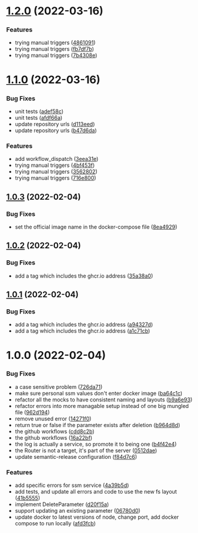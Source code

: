 # [1.2.0](https://github.com/antimatter-studios/ssm-local/compare/v1.1.0...v1.2.0) (2022-03-16)


### Features

* trying manual triggers ([4861091](https://github.com/antimatter-studios/ssm-local/commit/48610913d9edcebf36bcefe55a875d0f0a779049))
* trying manual triggers ([fb7df7b](https://github.com/antimatter-studios/ssm-local/commit/fb7df7b7f154191e7b6d586aee44ed31c15991a0))
* trying manual triggers ([7b4308e](https://github.com/antimatter-studios/ssm-local/commit/7b4308ed70fedc0e2e56abaaa467e036be4742ea))

# [1.1.0](https://github.com/antimatter-studios/ssm-local/compare/v1.0.3...v1.1.0) (2022-03-16)


### Bug Fixes

* unit tests ([adef58c](https://github.com/antimatter-studios/ssm-local/commit/adef58c9af7f975b92422d45031e5dc24d319338))
* unit tests ([afdf66a](https://github.com/antimatter-studios/ssm-local/commit/afdf66ae312f0c2b563f68222f378decc63de125))
* update repository urls ([d113eed](https://github.com/antimatter-studios/ssm-local/commit/d113eed98a0f1623a68aacf67c311fefbdb2ca76))
* update repository urls ([b47d6da](https://github.com/antimatter-studios/ssm-local/commit/b47d6daae7790ad571cd84e26424cc1154a1262d))


### Features

* add workflow_dispatch ([3eea31e](https://github.com/antimatter-studios/ssm-local/commit/3eea31e7e5bef8c719759484c2bc2ffa9b285aa7))
* trying manual triggers ([4bf453f](https://github.com/antimatter-studios/ssm-local/commit/4bf453f432dcc4678ad94309ce976ee07338dad7))
* trying manual triggers ([3562802](https://github.com/antimatter-studios/ssm-local/commit/35628024fb395bb500ff00842737ba3656fe354f))
* trying manual triggers ([716e800](https://github.com/antimatter-studios/ssm-local/commit/716e800e94ab11341c0acd8a989f8260a0cb1af3))

## [1.0.3](https://github.com/christhomas/ssm-local/compare/v1.0.2...v1.0.3) (2022-02-04)


### Bug Fixes

* set the official image name in the docker-compose file ([8ea4929](https://github.com/christhomas/ssm-local/commit/8ea4929bc6ea475bf28a1f341bc6c3554d2d786e))

## [1.0.2](https://github.com/christhomas/ssm-local/compare/v1.0.1...v1.0.2) (2022-02-04)


### Bug Fixes

* add a tag which includes the ghcr.io address ([35a38a0](https://github.com/christhomas/ssm-local/commit/35a38a0edab2f0e4540fe0eb8e7ac841276b5a31))

## [1.0.1](https://github.com/christhomas/ssm-local/compare/v1.0.0...v1.0.1) (2022-02-04)


### Bug Fixes

* add a tag which includes the ghcr.io address ([a94327d](https://github.com/christhomas/ssm-local/commit/a94327d367e8f8eed22f15991cdb7a24bb4cb850))
* add a tag which includes the ghcr.io address ([a1c71cb](https://github.com/christhomas/ssm-local/commit/a1c71cb8c12869624a7bdc3a03629d65c73628ef))

# 1.0.0 (2022-02-04)


### Bug Fixes

* a case sensitive problem ([726da71](https://github.com/christhomas/ssm-local/commit/726da71fa38b699887cf17cfaa38b3a24d4e6919))
* make sure personal ssm values don't enter docker image ([ba64c1c](https://github.com/christhomas/ssm-local/commit/ba64c1c2cad41a94d6b7d45720ef5a112cc3b77e))
* refactor all the mocks to have consistent naming and layouts ([b9a6e93](https://github.com/christhomas/ssm-local/commit/b9a6e93ae2b79257892f3ebcc626fb6fa69cc166))
* refactor errors into more managable setup instead of one big mungled file ([962d194](https://github.com/christhomas/ssm-local/commit/962d19441c217eb13219a8cd9e218e1baadf9cb7))
* remove unused error ([14271f0](https://github.com/christhomas/ssm-local/commit/14271f04c2a6ce2dc5134b42685b8823c6d3e721))
* return true or false if the parameter exists after deletion ([b964d8d](https://github.com/christhomas/ssm-local/commit/b964d8de9e519e4264c05d3498f73fc29353dbbf))
* the github workflows ([cdd8c2b](https://github.com/christhomas/ssm-local/commit/cdd8c2b308d3227f7970912b218a7880c4747a1f))
* the github workflows ([16a22bf](https://github.com/christhomas/ssm-local/commit/16a22bf29df4052bc2a45c8aecc7218594ba135e))
* the log is actually a service, so promote it to being one ([b4f42e4](https://github.com/christhomas/ssm-local/commit/b4f42e40f78c351366c978f5ba98691fded62bce))
* the Router is not a target, it's part of the server ([0512dae](https://github.com/christhomas/ssm-local/commit/0512dae9636f5d0f67855556f71e57472f94eb1d))
* update semantic-release configuration ([f84d7c6](https://github.com/christhomas/ssm-local/commit/f84d7c61221019d5f8f1425b6e89f21be6ab3893))


### Features

* add specific errors for ssm service ([4a39b5d](https://github.com/christhomas/ssm-local/commit/4a39b5dea5224ad659d95b6954bae2c202def499))
* add tests, and update all errors and code to use the new fs layout ([41b5555](https://github.com/christhomas/ssm-local/commit/41b5555b8c3c9e77fbf7fb2e9251d9244fd6e32a))
* implement DeleteParameter ([d20f15a](https://github.com/christhomas/ssm-local/commit/d20f15a18aa17243153e8d014df78a28f7f20f66))
* support updating an existing parameter ([06780d0](https://github.com/christhomas/ssm-local/commit/06780d08bf83fdd30df9383fe0f9efa28b703e77))
* update docker to latest versions of node, change port, add docker compose to run locally ([afd3fcb](https://github.com/christhomas/ssm-local/commit/afd3fcbafa02330b7f3357d446f5e4d518894ab2))
